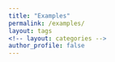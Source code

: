 ```yaml
---
title: "Examples"
permalink: /examples/
layout: tags
<!-- layout: categories -->
author_profile: false
---
```

